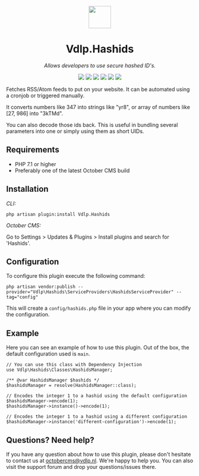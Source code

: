 <p align="center">
	<img height="60px" width="60px" src="https://plugins.vdlp.nl/octobercms/icons/Vdlp.Hashids.svg">
	<h1 align="center">Vdlp.Hashids</h1>
</p>

<p align="center">
	<em>Allows developers to use secure hashed ID's.</em>
</p>

<p align="center">
	<img src="https://badgen.net/packagist/php/vdlp/oc-hashids-plugin">
	<img src="https://badgen.net/packagist/license/vdlp/oc-hashids-plugin">
	<img src="https://badgen.net/packagist/v/vdlp/oc-hashids-plugin/latest">
	<img src="https://badgen.net/packagist/dt/vdlp/oc-hashids-plugin">
	<img src="https://badgen.net/badge/cms/October%20CMS">
	<img src="https://badgen.net/badge/type/plugin">
</p>

Fetches RSS/Atom feeds to put on your website. It can be automated using a cronjob or triggered manually.

It converts numbers like 347 into strings like "yr8", or array of numbers like [27, 986] into "3kTMd".

You can also decode those ids back. This is useful in bundling several parameters into one or simply using them as short UIDs.

## Requirements

* PHP 7.1 or higher
* Preferably one of the latest October CMS build

## Installation

*CLI:*

```
php artisan plugin:install Vdlp.Hashids
```

*October CMS:*

Go to Settings > Updates & Plugins > Install plugins and search for 'Hashids'.

## Configuration

To configure this plugin execute the following command:

```
php artisan vendor:publish --provider="Vdlp\Hashids\ServiceProviders\HashidsServiceProvider" --tag="config"
```

This will create a `config/hashids.php` file in your app where you can modify the configuration.

## Example

Here you can see an example of how to use this plugin. Out of the box, the default configuration used is `main`.

```
// You can use this class with Dependency Injection
use Vdlp\Hashids\Classes\HashidsManager;

/** @var HashidsManager $hashids */
$hashidsManager = resolve(HashidsManager::class);

// Encodes the integer 1 to a hashid using the default configuration
$hashidsManager->encode(1);
$hashidsManager->instance()->encode(1);

// Encodes the integer 1 to a hashid using a different configuration
$hashidsManager->instance('different-configuration')->encode(1);
```

## Questions? Need help?

If you have any question about how to use this plugin, please don't hesitate to contact us at octobercms@vdlp.nl. We're happy to help you. You can also visit the support forum and drop your questions/issues there.
